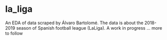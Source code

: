 # la_liga
An EDA of data scraped by Álvaro Bartolomé.  The data  is about the 2018-2019 season of  Spanish football league (LaLiga). 
A work in progress ... more to follow 
